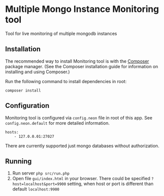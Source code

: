 # Multiple Mongo Instance Monitoring tool

Tool for live monitoring of multiple mongodb instances

## Installation

The recommended way to install Monitoring tool is with the [Composer](http://getcomposer.org/) package manager. (See the Composer installation guide for information on installing and using Composer.)

Run the following command to install dependencies in root:

`composer install`

## Configuration

Monitoring tool is configured via `config.neon` file in root of this app. See `config.neon.default` for more detailed information.

```
hosts:
    - 127.0.0.01:27027
```

There are currently supported just mongo databases without authorization.

## Running

1. Run server `php src/run.php`
2. Open file `gui/index.html` in your browser. There could be specified `?host=localhost&port=9900` setting, when host or port is different than default `localhost:9900`


